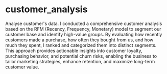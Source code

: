 # customer_analysis
Analyse customer's data.
I conducted a comprehensive customer analysis based on the RFM (Recency, Frequency, Monetary) model to segment our customer base and identify high-value groups. By evaluating how recently customers made a purchase, how often they bought from us, and how much they spent, I ranked and categorized them into distinct segments. This approach provides actionable insights into customer loyalty, purchasing behavior, and potential churn risks, enabling the business to tailor marketing strategies, enhance retention, and maximize long-term customer value.
